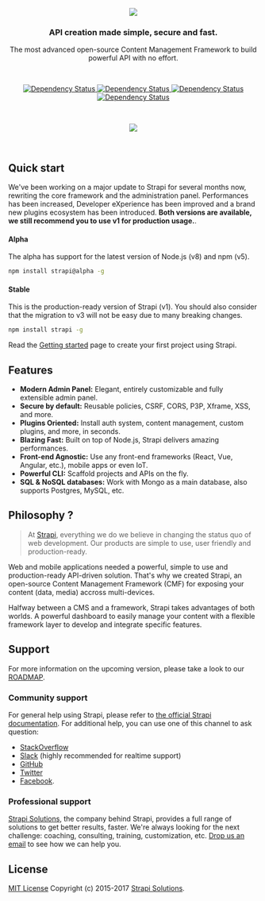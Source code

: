 <p align="center"><img src="https://cldup.com/7umchwdUBh.png" /></p>
<h3 align="center">API creation made simple, secure and fast.</h3>
<p align="center">The most advanced open-source Content Management Framework to build powerful API with no effort.</p>
<br />
<p align="center">
  <a href="https://www.npmjs.org/package/strapi">
    <img src="https://img.shields.io/npm/v/strapi.svg" alt="Dependency Status" />
  </a>
  <a href="https://www.npmjs.org/package/strapi">
    <img src="https://img.shields.io/npm/dm/strapi.svg" alt="Dependency Status" />
  </a>
  <a href="https://travis-ci.org/strapi/strapi">
    <img src="https://travis-ci.org/strapi/strapi.svg?branch=master" alt="Dependency Status" />
  </a>
  <a href="http://slack.strapi.io">
    <img src="http://strapi-slack.herokuapp.com/badge.svg" alt="Dependency Status" />
  </a>
</p>

<br>

<p align="center"><img src="http://blog.strapi.io/content/images/2017/07/preview-readme-9.png" /></p>

<br>

## Quick start

We've been working on a major update to Strapi for several months now, rewriting the core framework and the administration panel. Performances has been increased, Developer eXperience has been improved and a brand new plugins
ecosystem has been introduced. **Both versions are available, we still recommend you to use v1 for production usage.**.

#### Alpha

The alpha has support for the latest version of Node.js (v8) and npm (v5).
```bash
npm install strapi@alpha -g
```

#### Stable
This is the production-ready version of Strapi (v1). You should also consider that the migration to v3 will not be easy due to many breaking changes.
```bash
npm install strapi -g
```

Read the [Getting started](http://strapi.io/documentation#getting-started) page to create your first project using Strapi.

## Features

- **Modern Admin Panel:**
  Elegant, entirely customizable and fully extensible admin panel.
- **Secure by default:** Reusable policies, CSRF, CORS, P3P, Xframe, XSS, and more.
- **Plugins Oriented:** Install auth system, content management, custom plugins, and more, in seconds.
- **Blazing Fast:** Built on top of Node.js, Strapi delivers amazing performances.
- **Front-end Agnostic:** Use any front-end frameworks (React, Vue, Angular, etc.), mobile apps or even IoT.
- **Powerful CLI:** Scaffold projects and APIs on the fly.
- **SQL & NoSQL databases:** Work with Mongo as a main database, also supports Postgres, MySQL, etc.

## Philosophy ?

> At [Strapi](http://strapi.io), everything we do we believe in changing the status quo of web development. Our products are simple to use, user friendly and production-ready.

Web and mobile applications needed a powerful, simple to use and production-ready API-driven solution. That's why we created Strapi, an open-source Content Management Framework (CMF) for exposing your content (data, media) accross multi-devices.

Halfway between a CMS and a framework, Strapi takes advantages of both worlds. A powerful dashboard to easily manage your content with a flexible framework layer to develop and integrate specific features.

## Support

For more information on the upcoming version, please take a look to our [ROADMAP](ROADMAP.md).

### Community support

For general help using Strapi, please refer to [the official Strapi documentation](http://strapi.io). For additional help, you can use one of this channel to ask question:

- [StackOverflow](http://stackoverflow.com/questions/tagged/strapi)
- [Slack](http://slack.strapi.io) (highly recommended for realtime support)
- [GitHub](https://github.com/strapi/strapi)
- [Twitter](https://twitter.com/strapijs)
- [Facebook](https://www.facebook.com/Strapi-616063331867161).

### Professional support

[Strapi Solutions](http://strapi.io), the company behind Strapi, provides a full range of solutions to get better results, faster. We're always looking for the next challenge: coaching, consulting, training, customization, etc. [Drop us an email](mailto:support@strapi.io) to see how we can help you.

## License

[MIT License](LICENSE.md) Copyright (c) 2015-2017 [Strapi Solutions](http://strapi.io/).
